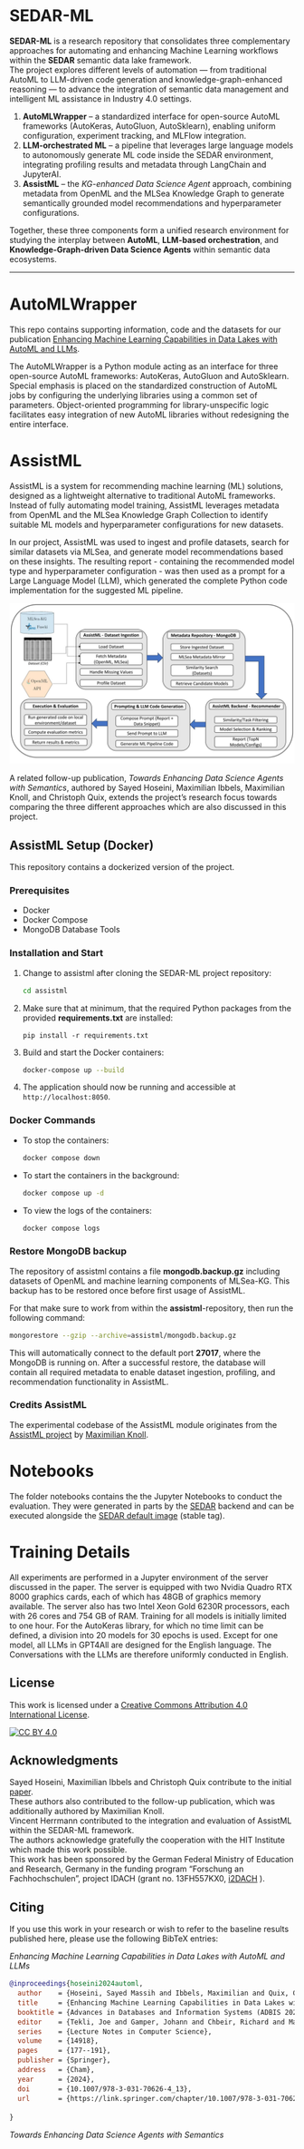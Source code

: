 # SEDAR-ML

**SEDAR-ML** is a research repository that consolidates three complementary approaches for automating and enhancing Machine Learning workflows within the **SEDAR** semantic data lake framework.  
The project explores different levels of automation — from traditional AutoML to LLM-driven code generation and knowledge-graph-enhanced reasoning — to advance the integration of semantic data management and intelligent ML assistance in Industry 4.0 settings.

1. **AutoMLWrapper** – a standardized interface for open-source AutoML frameworks (AutoKeras, AutoGluon, AutoSklearn), enabling uniform configuration, experiment tracking, and MLFlow integration.  
2. **LLM-orchestrated ML** – a pipeline that leverages large language models to autonomously generate ML code inside the SEDAR environment, integrating profiling results and metadata through LangChain and JupyterAI.  
3. **AssistML** – the *KG-enhanced Data Science Agent* approach, combining metadata from OpenML and the MLSea Knowledge Graph to generate semantically grounded model recommendations and hyperparameter configurations.

Together, these three components form a unified research environment for studying the interplay between **AutoML**, **LLM-based orchestration**, and **Knowledge-Graph-driven Data Science Agents** within semantic data ecosystems.

---

# AutoMLWrapper

This repo contains supporting information, code and the datasets for our publication [Enhancing Machine Learning Capabilities in Data Lakes with AutoML and LLMs](https://link.springer.com/chapter/10.1007/978-3-031-70626-4_13).

The AutoMLWrapper is a Python module acting as an interface for three open-source AutoML frameworks: AutoKeras, AutoGluon and AutoSklearn.
Special emphasis is placed on the standardized construction of AutoML jobs by configuring the underlying libraries using a common set of parameters.
Object-oriented programming for library-unspecific logic facilitates easy integration of new AutoML libraries without redesigning the entire interface.

# AssistML
AssistML is a system for recommending machine learning (ML) solutions, designed as a lightweight alternative to traditional AutoML frameworks.
Instead of fully automating model training, AssistML leverages metadata from OpenML and the MLSea Knowledge Graph Collection to identify suitable ML models and hyperparameter configurations for new datasets.

In our project, AssistML was used to ingest and profile datasets, search for similar datasets via MLSea, and generate model recommendations based on these insights.
The resulting report - containing the recommended model type and hyperparameter configuration - was then used as a prompt for a Large Language Model (LLM), which generated the complete Python code implementation for the suggested ML pipeline.

![AssistML_Pipeline](notebooks/Eval_Regression_AssistML_MLSea/images/AssistML_Pipeline.jpg)

A related follow-up publication, *Towards Enhancing Data Science Agents with Semantics*, authored by Sayed Hoseini, Maximilian Ibbels, Maximilian Knoll, and Christoph Quix, extends the project’s research focus towards comparing the three different approaches which are also discussed in this project.

## AssistML Setup (Docker)
This repository contains a dockerized version of the project.

### Prerequisites

- Docker
- Docker Compose
- MongoDB Database Tools

### Installation and Start

1. Change to assistml after cloning the SEDAR-ML project repository:
    ```bash
    cd assistml
    ```

2. Make sure that at minimum, that the required Python packages from the provided __requirements.txt__ are installed:
    ```
    pip install -r requirements.txt
    ```

3. Build and start the Docker containers:
    ```bash
    docker-compose up --build
    ```

4. The application should now be running and accessible at `http://localhost:8050`.

### Docker Commands

- To stop the containers:
    ```bash
    docker compose down
    ```

- To start the containers in the background:
    ```bash
    docker compose up -d
    ```

- To view the logs of the containers:
    ```bash
    docker compose logs
    ```

### Restore MongoDB backup
The repository of assistml contains a file __mongodb.backup.gz__ including datasets of OpenML and machine learning components of MLSea-KG. This backup has to be restored once before first usage of AssistML.

For that make sure to work from within the __assistml__-repository, then run the following command:
```bash
mongorestore --gzip --archive=assistml/mongodb.backup.gz
```
This will automatically connect to the default port __27017__, where the MongoDB is running on. After a successful restore, the database will contain all required metadata to enable dataset ingestion, profiling, and recommendation functionality in AssistML.

### Credits AssistML
The experimental codebase of the AssistML module originates from the [AssistML project](https://github.com/MorpheusI0/assistml/tree/main) by [Maximilian Knoll](https://github.com/MorpheusI0).

# Notebooks
The folder notebooks contains the the Jupyter Notebooks to conduct the evaluation. They were generated in parts by the [SEDAR](https://github.com/hsnr-data-science/SEDAR) backend and can be executed alongside the [SEDAR default image](https://hub.docker.com/r/mxibbls/gpu-jupyter-mlflow/) (stable tag). 

# Training Details

All experiments are performed in a Jupyter environment of the server discussed in the paper. 
The server is equipped with two Nvidia Quadro RTX 8000 graphics cards, each of which has 48GB of graphics memory available. 
The server also has two Intel Xeon Gold 6230R processors, each with 26 cores and 754 GB of RAM.
Training for all models is initially limited to one hour. For the AutoKeras library, for which no time limit can be defined, a division into 20 models for 30
epochs is used. Except for one model, all LLMs in GPT4All are designed for the English language. The
Conversations with the LLMs are therefore uniformly conducted in English.

## License

This work is licensed under a
[Creative Commons Attribution 4.0 International License][cc-by].

[![CC BY 4.0][cc-by-image]][cc-by]

[cc-by]: http://creativecommons.org/licenses/by/4.0/
[cc-by-image]: https://i.creativecommons.org/l/by/4.0/88x31.png


## Acknowledgments
Sayed Hoseini, Maximilian Ibbels and Christoph Quix contribute to the initial [paper](https://link.springer.com/chapter/10.1007/978-3-031-70626-4_13).<br>
These authors also contributed to the follow-up publication, which was additionally authored by Maximilian Knoll.<br>
Vincent Herrmann contributed to the integration and evaluation of AssistML within the SEDAR-ML framework.<br>
The authors acknowledge gratefully the cooperation with the HIT Institute which made this work possible. <br>
This work has been sponsored by the German Federal Ministry of Education and Research, Germany in the funding program “Forschung an Fachhochschulen”, project IDACH (grant no. 13FH557KX0, [i2DACH](https://www.hs-niederrhein.de/i2dach) ).


## Citing
If you use this work in your research or wish to refer to the baseline results published here, please use the following BibTeX entries:

*Enhancing Machine Learning Capabilities in Data Lakes with AutoML and LLMs*
```bibtex
@inproceedings{hoseini2024automl,
  author    = {Hoseini, Sayed Massih and Ibbels, Maximilian and Quix, Christoph},
  title     = {Enhancing Machine Learning Capabilities in Data Lakes with AutoML and LLMs},
  booktitle = {Advances in Databases and Information Systems (ADBIS 2024)},
  editor    = {Tekli, Joe and Gamper, Johann and Chbeir, Richard and Manolopoulos, Yannis},
  series    = {Lecture Notes in Computer Science},
  volume    = {14918},
  pages     = {177--191},
  publisher = {Springer},
  address   = {Cham},
  year      = {2024},
  doi       = {10.1007/978-3-031-70626-4_13},
  url       = {https://link.springer.com/chapter/10.1007/978-3-031-70626-4_13}

}
```
*Towards Enhancing Data Science Agents with Semantics*
